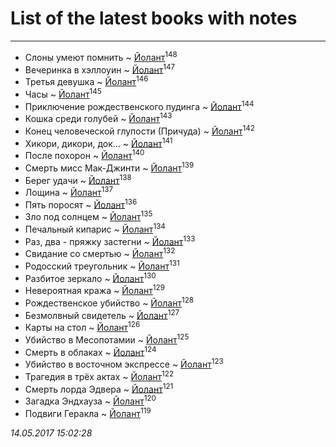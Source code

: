 # List of the latest books with notes
---

* Слоны умеют помнить ~ [Йолант](users/104/104690883692185089260-google)<sup>148</sup>
* Вечеринка в хэллоуин ~ [Йолант](users/104/104690883692185089260-google)<sup>147</sup>
* Третья девушка ~ [Йолант](users/104/104690883692185089260-google)<sup>146</sup>
* Часы ~ [Йолант](users/104/104690883692185089260-google)<sup>145</sup>
* Приключение рождественского пудинга ~ [Йолант](users/104/104690883692185089260-google)<sup>144</sup>
* Кошка среди голубей ~ [Йолант](users/104/104690883692185089260-google)<sup>143</sup>
* Конец человеческой глупости (Причуда) ~ [Йолант](users/104/104690883692185089260-google)<sup>142</sup>
* Хикори, дикори, док... ~ [Йолант](users/104/104690883692185089260-google)<sup>141</sup>
* После похорон ~ [Йолант](users/104/104690883692185089260-google)<sup>140</sup>
* Смерть мисс Мак-Джинти ~ [Йолант](users/104/104690883692185089260-google)<sup>139</sup>
* Берег удачи ~ [Йолант](users/104/104690883692185089260-google)<sup>138</sup>
* Лощина ~ [Йолант](users/104/104690883692185089260-google)<sup>137</sup>
* Пять поросят ~ [Йолант](users/104/104690883692185089260-google)<sup>136</sup>
* Зло под солнцем ~ [Йолант](users/104/104690883692185089260-google)<sup>135</sup>
* Печальный кипарис ~ [Йолант](users/104/104690883692185089260-google)<sup>134</sup>
* Раз, два - пряжку застегни ~ [Йолант](users/104/104690883692185089260-google)<sup>133</sup>
* Свидание со смертью ~ [Йолант](users/104/104690883692185089260-google)<sup>132</sup>
* Родосский треугольник ~ [Йолант](users/104/104690883692185089260-google)<sup>131</sup>
* Разбитое зеркало ~ [Йолант](users/104/104690883692185089260-google)<sup>130</sup>
* Невероятная кража ~ [Йолант](users/104/104690883692185089260-google)<sup>129</sup>
* Рождественское убийство ~ [Йолант](users/104/104690883692185089260-google)<sup>128</sup>
* Безмолвный свидетель ~ [Йолант](users/104/104690883692185089260-google)<sup>127</sup>
* Карты на стол ~ [Йолант](users/104/104690883692185089260-google)<sup>126</sup>
* Убийство в Месопотамии ~ [Йолант](users/104/104690883692185089260-google)<sup>125</sup>
* Смерть в облаках ~ [Йолант](users/104/104690883692185089260-google)<sup>124</sup>
* Убийство в восточном экспрессе ~ [Йолант](users/104/104690883692185089260-google)<sup>123</sup>
* Трагедия в трёх актах ~ [Йолант](users/104/104690883692185089260-google)<sup>122</sup>
* Смерть лорда Эдвера ~ [Йолант](users/104/104690883692185089260-google)<sup>121</sup>
* Загадка Эндхауза ~ [Йолант](users/104/104690883692185089260-google)<sup>120</sup>
* Подвиги Геракла ~ [Йолант](users/104/104690883692185089260-google)<sup>119</sup>


_14.05.2017 15:02:28_
